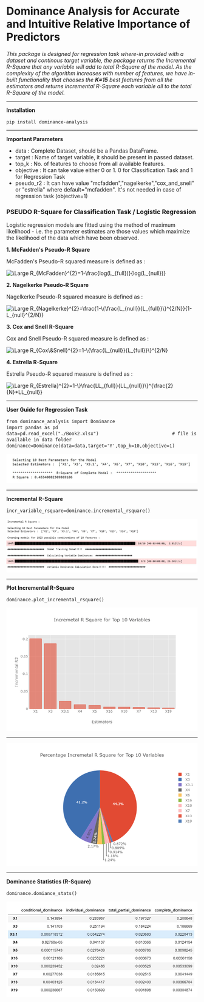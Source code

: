 # Dominance Analysis for Accurate and Intuitive Relative Importance of Predictors

*This package is designed for regression task where-in provided with a dataset and continous target variable, the package returns the Incremental R-Square that any variable will add to total R-Square of the model. As the complexity of the algorithm increases with number of features, we have in-built functionality that chooses the <b>K=15</b> best features from all the estimators and returns incremental R-Square each variable all to the total R-Square of the model.*

<hr>

**Installation**
```  
pip install dominance-analysis
```  
<hr>

**Important Parameters**
 
  * data : Complete Dataset, should be a Pandas DataFrame.   
  * target : Name of target variable, it should be present in passed dataset.
  * top_k : No. of features to choose from all available features.
  * objective : It can take value either 0 or 1.    0 for Classification Task and 1 for Regression Task
  * pseudo_r2 : It can have value "mcfadden","nagelkerke","cox_and_snell" or "estrella" where default="mcfadden". It's not needed in         case of regression task (objective=1)

### PSEUDO R-Square for Classification Task / Logistic Regression
Logistic regression models are fitted using the method of maximum likelihood - i.e. the parameter estimates are those values which maximize the likelihood of the data which have been observed.

**1. McFadden's Pseudo-R Square**

 McFadden's Pseudo-R squared measure is defined as :

<img src="https://latex.codecogs.com/svg.latex?\Large&space;R_{McFadden}^{2}=1-\frac{log(L_{full})}{log(L_{null})}" title="\Large R_{McFadden}^{2}=1-\frac{log(L_{full})}{log(L_{null})}" />


**2. Nagelkerke Pseudo-R Square**

Nagelkerke Pseudo-R squared measure is defined as :

<img src="https://latex.codecogs.com/svg.latex?\Large&space;R_{Nagelkerke}^{2}=\frac{1-\{\frac{L_{null}}{L_{full}}\}^{2/N}}{1-L_{null}^{2/N}}" title="\Large R_{Nagelkerke}^{2}=\frac{1-\{\frac{L_{null}}{L_{full}}\}^{2/N}}{1-L_{null}^{2/N}}" />


**3. Cox and Snell R-Square**

Cox and Snell Pseudo-R squared measure is defined as :

<img src="https://latex.codecogs.com/svg.latex?\Large&space;R_{Cox\&Snell}^{2}=1-\{\frac{L_{null}}{L_{full}}\}^{2/N}" title="\Large R_{Cox\&Snell}^{2}=1-\{\frac{L_{null}}{L_{full}}\}^{2/N}" />

**4. Estrella R-Square**

Estrella Pseudo-R squared measure is defined as :

<img src="https://latex.codecogs.com/svg.latex?\Large&space;R_{Estrella}^{2}=1-\{\frac{LL_{full}}{LL_{null}}\}^{\frac{2}{N}*LL_{null}}" title="\Large R_{Estrella}^{2}=1-\}\frac{LL_{full}}{LL_{null}}\}^{\frac{2}{N}*LL_{null}}" />

<hr>

**User Guide for Regression Task**
```
from dominance_analysis import Dominance
import pandas as pd
data=pd.read_excel("./Book2.xlsx")                           # file is available in data folder 
dominance=Dominance(data=data,target='Y',top_k=10,objective=1)
``` 
<img src='Regression Domiance.JPG'>

<hr>

**Incremental R-Square**
```
incr_variable_rsquare=dominance.incremental_rsquare()
```
<img src='Model Training.JPG'>

<hr>

**Plot Incremental R-Square**
```
dominance.plot_incremental_rsquare()
```
<img src='Bar.png'>
<hr>
<img src='Pie.png'>
<hr>


**Dominance Statistics (R-Square)**
```
dominance.domiance_stats()
```
<img src='dominance_stats.JPG'>

